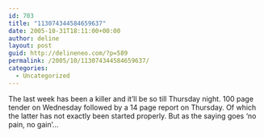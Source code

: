 ```yaml
---
id: 703
title: "113074344584659637"
date: 2005-10-31T18:11:00+00:00
author: deline
layout: post
guid: http://delineneo.com/?p=589
permalink: /2005/10/113074344584659637/
categories:
  - Uncategorized
---
```

The last week has been a killer and it&#8217;ll be so till Thursday night. 100 page tender on Wednesday followed by a 14 page report on Thursday. Of which the latter has not exactly been started properly. But as the saying goes &#8216;no pain, no gain&#8217;&#8230;
